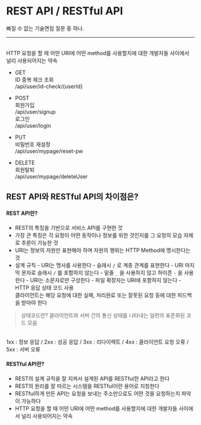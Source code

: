 # REST API / RESTful API

빠질 수 없는 기술면접 질문 중 하나.<br />

---

<br />
HTTP 요청을 할 때 어떤 URI에 어떤 method를 사용할지에 대한 개발자들 사이에서 널리 사용되어지는 약속
<br />

-   GET  
     ID 중복 체크 조회  
     /api/user/id-check/{userId}
    <br />

-   POST  
     회원가입  
     /api/user/signup  
     로그인  
     /api/user/login
    <br />

-   PUT  
     비밀번호 재설정  
     /api/user/mypage/reset-pw
    <br />

-   DELETE  
     회원탈퇴  
     /api/user/mypage/deleteUser

## REST API와 RESTful API의 차이점은?

#### REST API란?

-   REST의 특징을 기반으로 서비스 API를 구현한 것
-   가장 큰 특징은 각 요청이 어떤 동작이나 정보를 위한 것인지를 그 요청의 모습 자체로 추론이 가능한 것
-   URI는 정보의 자원만 표현해야 하며 자원의 행위는 HTTP Method에 명시한다는 것
-   설계 규칙 - URI는 명사를 사용한다 - 슬래시 `/` 로 계층 관계를 표현한다 - URI 마지막 문자로 슬래시 `/` 를 포함하지 않는다 - 밑줄 `_` 을 사용하지 않고 하이픈 `-` 을 사용한다 - URI는 소문자로만 구성한다 - 파일 확장자는 URI에 포함하지 않는다 - HTTP 응답 상태 코드 사용<br />
    클라이언트는 해당 요청에 대한 실패, 처리완료 또는 잘못된 요청 등에 대한 피드백을 받아야 한다
    <br />

> 상태코드란?
> 클라이언트와 서버 간의 통신 상태를 나타내는 일련의 표준화된 코드 모음

<br />
1xx : 정보 응답 / 2xx : 성공 응답 / 3xx : 리다이렉트 / 4xx : 클라이언트 요청 오류 / 5xx : 서버 오류

#### RESTful API란?

-   REST의 설계 규칙을 잘 지켜서 설계된 API를 RESTful한 API라고 한다
-   REST의 원리를 잘 따르는 시스템을 RESTful이란 용어로 지칭한다
-   RESTful하게 만든 API는 요청을 보내는 주소만으로도 어떤 것을 요청하는지 파악이 가능하다
-   HTTP 요청을 할 때 어떤 URI에 어떤 method를 사용할지에 대한 개발자들 사이에서 널리 사용되어지는 약속

